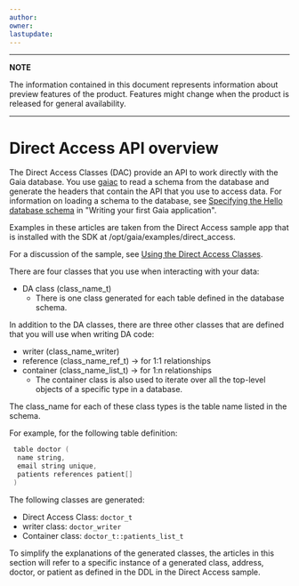```yaml
---
author: 
owner: 
lastupdate: 
---
```


---

**NOTE**

The information contained in this document represents information about preview features of the product. Features might change when the product is released for general availability.

---

# Direct Access API overview

The Direct Access Classes (DAC) provide an API to work directly with the Gaia database. You use [gaiac](../tools/tool-gaiac.md) to read a schema from the database and generate the headers that contain the API that you use to access data. For information on loading a schema to the database, see [Specifying the Hello database schema](tutorials/writing-first-gaia-application.html#specifying-the-hello-database-schema) in "Writing your first Gaia application".

Examples in these articles are taken from the Direct Access sample app that is installed with the SDK at /opt/gaia/examples/direct_access.

For a discussion of the sample, see [Using the Direct Access Classes](../apps-direct-access.md).

There are four classes that you use when interacting with your data:
* DA class (class_name_t)
  * There is one class generated for each table defined in the database schema.

In addition to the DA classes, there are three other classes that are defined that you will use when writing DA code:

* writer (class_name_writer)
* reference (class_name_ref_t) -> for 1:1 relationships
* container (class_name_list_t) -> for 1:n relationships
  * The container class is also used to iterate over all the top-level objects of a specific type in a database. 

 The class_name for each of these class types is the table name listed in the schema.

For example, for the following table definition:

```c++
 table doctor (
  name string,
  email string unique,
  patients references patient[]
 )
```

 The following classes are generated:

* Direct Access Class: `doctor_t`
* writer class: `doctor_writer`
* Container class: `doctor_t::patients_list_t`

To simplify the explanations of the generated classes, the articles in this section will refer to a specific instance of a generated class, address, doctor, or patient as defined in the DDL in the Direct Access sample.
